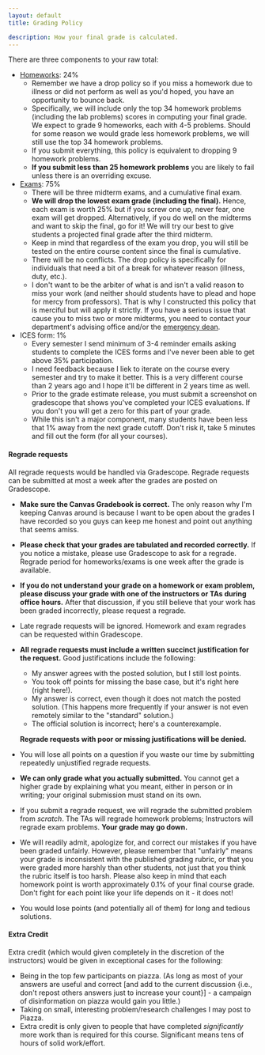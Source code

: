 ```yaml
---
layout: default
title: Grading Policy

description: How your final grade is calculated. 
---
```


There are three components to your raw total: 

- [Homeworks](/homeworks.html): 24%
    - Remember we have a drop policy so if you miss a homework due to illness or did not perform as well as you'd hoped, you have an opportunity to bounce back. 
    - Specifically, we will include only the top 34 homework problems (including the lab problems) scores in computing your final grade. We expect to grade 9 homeworks, each with 4-5 problems. Should for some reason we would grade less homework problems, we will still use the top 34 homework problems.
    - If you submit everything, this policy is equivalent to dropping 9 homework problems.
    - **If you submit less than 25 homework problems** you are likely to fail unless there is an overriding excuse.
- [Exams](/exams.html): 75%
    - There will be three midterm exams, and a cumulative final exam. 
    - **We will drop the lowest exam grade (including the final).** Hence, each exam is worth 25% but if you screw one up, never fear, one exam will get dropped. Alternatively, if you do well on the midterms and want to skip the final, go for it! We will try our best to give students a projected final grade after the third midterm.
    - Keep in mind that regardless of the exam you drop, you will still be tested on the entire course content since the final is cumulative. 
    - There will be no conflicts. The drop policy is specifically for individuals that need a bit of a break for whatever reason (illness, duty, etc.). 
    - I don't want to be the arbiter of what is and isn't a valid reason to miss your work (and neither should students have to plead and hope for mercy from professors). That is why I constructed this policy that is merciful but will apply it strictly. If you have a serious issue that cause you to miss two or more midterms, you need to contact your department's advising office and/or the [emergency dean](/policies/stressed).
- ICES form: 1%
    - Every semester I send minimum of 3-4 reminder emails asking students to complete the ICES forms and I've never been able to get above 35% participation.
    - I need feedback because I liek to iterate on the course every semester and try to make it better. This is a very different course than 2 years ago and I hope it'll be different in 2 years time as well. 
    - Prior to the grade estimate release, you must submit a screenshot on gradescope that shows you've completed your ICES evaluations. If you don't you will get a zero for this part of your grade. 
    - While this isn't a major component, many students have been less that 1% away from the next grade cutoff. Don't risk it, take 5 minutes and fill out the form (for all your courses).


#### Regrade requests

All regrade requests would be handled via Gradescope. Regrade requests can be submitted at most a week after the grades are posted on Gradescope.

- **Make sure the Canvas Gradebook is correct.** The only reason why I'm keeping Canvas around is because I want to be open about the grades I have recorded so you guys can keep me honest and point out anything that seems amiss. 
- **Please check that your grades are tabulated and recorded correctly.** If you notice a mistake, please use Gradescope to ask for a regrade. Regrade period for homeworks/exams is one week after the grade is available.
- **If you do not understand your grade on a homework or exam problem, please discuss your grade with one of the instructors or TAs during office hours.** After that discussion, if you still believe that your work has been graded incorrectly, please request a regrade.
- Late regrade requests will be ignored. Homework and exam regrades can be requested within Gradescope.
- **All regrade requests must include a written succinct justification for the request.** Good justifications include the following:
    - My answer agrees with the posted solution, but I still lost points.
    - You took off points for missing the base case, but it's right here (right here!).
    - My answer is correct, even though it does not match the posted solution. (This happens more frequently if your answer is not even remotely similar to the "standard" solution.)
    - The official solution is incorrect; here's a counterexample.

    **Regrade requests with poor or missing justifications will be denied.**
- You will lose all points on a question if you waste our time by submitting repeatedly unjustified regrade requests.
- **We can only grade what you actually submitted.** You cannot get a higher grade by explaining what you meant, either in person or in writing; your original submission must stand on its own.
- If you submit a regrade request, we will regrade the submitted problem from *scratch*. The TAs will regrade homework problems; Instructors will regrade exam problems. **Your grade may go down.**
- We will readily admit, apologize for, and correct our mistakes if you have been graded unfairly. However, please remember that "unfairly" means your grade is inconsistent with the published grading rubric, or that you were graded more harshly than other students, not just that you think the rubric itself is too harsh. Please also keep in mind that each homework point is worth approximately 0.1% of your final course grade. Don't fight for each point like your life depends on it - it does not!
- You would lose points (and potentially all of them) for long and tedious solutions.

#### Extra Credit

Extra credit (which would given completely in the discretion of the instructors) would be given in exceptional cases for the following:

- Being in the top few participants on piazza. (As long as most of your answers are useful and correct [and add to the current discussion {i.e., don't repost others answers just to increase your count}] - a campaign of disinformation on piazza would gain you little.)
- Taking on small, interesting problem/research challenges I may post to Piazza.
- Extra credit is only given to people that have completed *significantly* more work than is required for this course. Significant means tens of hours of solid work/effort.






